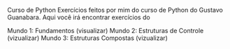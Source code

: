 Curso de Python
Exercícios feitos por mim do curso de Python do Gustavo Guanabara.
Aqui você irá encontrar exercícios do

Mundo 1: Fundamentos (visualizar)
Mundo 2: Estruturas de Controle (vizualizar)
Mundo 3: Estruturas Compostas (vizualizar)
